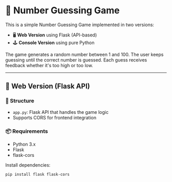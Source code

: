# 🎯 Number Guessing Game

This is a simple Number Guessing Game implemented in two versions:

- 🖥️ **Web Version** using Flask (API-based)
- 🕹️ **Console Version** using pure Python

The game generates a random number between 1 and 100. The user keeps guessing until the correct number is guessed. Each guess receives feedback whether it's too high or too low.

---

## 🚀 Web Version (Flask API)

### 📂 Structure

- `app.py`: Flask API that handles the game logic
- Supports CORS for frontend integration

### 📦 Requirements

- Python 3.x
- Flask
- flask-cors

Install dependencies:

```bash
pip install flask flask-cors
